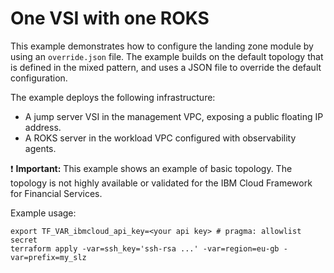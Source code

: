 # One VSI with one ROKS

This example demonstrates how to configure the landing zone module by using an `override.json` file. The example builds on the default topology that is defined in the mixed pattern, and uses a JSON file to override the default configuration.

The example deploys the following infrastructure:

- A jump server VSI in the management VPC, exposing a public floating IP address.
- A ROKS server in the workload VPC configured with observability agents.

:exclamation: **Important:** This example shows an example of basic topology. The topology is not highly available or validated for the IBM Cloud Framework for Financial Services.

Example usage:
```
export TF_VAR_ibmcloud_api_key=<your api key> # pragma: allowlist secret
terraform apply -var=ssh_key='ssh-rsa ...' -var=region=eu-gb -var=prefix=my_slz
```
